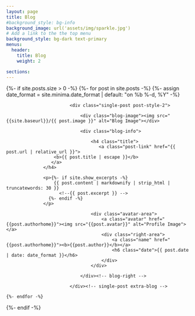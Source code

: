 ```yaml
---
layout: page
title: Blog
#background_style: bg-info
background_image: url('assets/img/sparkle.jpg')
# Add a link to the the top menu
background_style: bg-dark text-primary
menus:
  header:
    title: Blog
    weight: 2

sections:
---
```


{%- if site.posts.size > 0 -%}
    {%- for post in site.posts -%}
      {%- assign date_format = site.minima.date_format | default: "on %b %-d, %Y" -%}

							<div class="single-post post-style-2">

								<div class="blog-image"><img src="{{site.baseurl}}/{{ post.image }}" alt="Blog Image"></div>

								<div class="blog-info">

									<h4 class="title">
									   <a class="post-link" href="{{ post.url | relative_url }}">
                      <b>{{ post.title | escape }}</b>
                     </a>
                  </h4>

                  <p>{%- if site.show_excerpts -%}
                      {{ post.content | markdownify | strip_html | truncatewords: 30 }}
                        <!--{{ post.excerpt }} -->
                    {%- endif -%}
          	      </p>

									<div class="avatar-area">
										<a class="avatar" href="{{post.authorhome}}"><img src="{{post.avatar}}" alt="Profile Image"></a>
										<div class="right-area">
											<a class="name" href="{{post.authorhome}}"><b>{{post.author}}</b></a>
											<h6 class="date">{{ post.date | date: date_format }}</h6>
										</div>
									</div>

								</div><!-- blog-right -->

							</div><!-- single-post extra-blog -->

    {%- endfor -%}
{%- endif -%}
